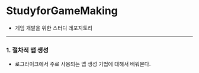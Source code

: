 # StudyforGameMaking
- 게임 개발을 위한 스터디 레포지토리
---
### 1. 절차적 맵 생성
 - 로그라이크에서 주로 사용되는 맵 생성 기법에 대해서 배워본다.
